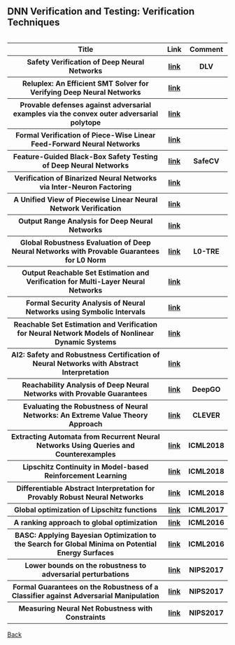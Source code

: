 <head>
  <meta charset="utf-8">

  <meta name="description" content="DNN Verification and Testing: Attacking Techniques">
  <meta name="author" content="SitePoint">

  <link rel="stylesheet" href="css/styles.css?v=1.0">

  <!--[if lt IE 9]>
    <script src="https://cdnjs.cloudflare.com/ajax/libs/html5shiv/3.7.3/html5shiv.js"></script>
  <![endif]-->
</head>

<body>
  
  <h2>DNN Verification and Testing: Verification Techniques </h2>
  
<table class="tg" align="left">

  <tr>
    <th class="tg-yw4l"> Title </th> 
    <th> Link </th>    
    <th class="tg-yw4l"> Comment </th> 
  </tr>
  
  <tr>
    <th class="tg-yw4l"> Safety Verification of Deep Neural Networks </th> 
    <th> <a href="https://arxiv.org/abs/1610.06940">link</a> </th>    
    <th class="tg-yw4l"> DLV </th>   
  </tr>
    
  <tr>
    <th class="tg-yw4l"> Reluplex: An Efficient SMT Solver for Verifying Deep Neural Networks </th> 
    <th> <a href="https://arxiv.org/abs/1702.01135">link</a> </th>    
    <th class="tg-yw4l">  </th>   
  </tr>
  
  <tr>
    <th class="tg-yw4l"> Provable defenses against adversarial examples via the convex outer adversarial polytope </th> 
    <th> <a href="https://arxiv.org/abs/1711.00851">link</a> </th>    
    <th class="tg-yw4l">  </th>   
  </tr>
  
  <tr>
    <th class="tg-yw4l"> Formal Verification of Piece-Wise Linear Feed-Forward Neural Networks </th> 
    <th> <a href="https://arxiv.org/abs/1705.01320">link</a> </th>    
    <th class="tg-yw4l">  </th>   
  </tr>
  
  <tr>
    <th class="tg-yw4l"> Feature-Guided Black-Box Safety Testing of Deep Neural Networks </th> 
    <th> <a href="https://arxiv.org/abs/1710.07859">link</a> </th>    
    <th class="tg-yw4l"> SafeCV </th>   
  </tr>
  
  <tr>
    <th class="tg-yw4l"> Verification of Binarized Neural Networks via Inter-Neuron Factoring </th> 
    <th> <a href="https://arxiv.org/abs/1710.03107">link</a> </th>    
    <th class="tg-yw4l">  </th>   
  </tr>
  
  <tr>
    <th class="tg-yw4l"> A Unified View of Piecewise Linear Neural Network Verification </th> 
    <th> <a href="https://arxiv.org/abs/1711.00455">link</a> </th>    
    <th class="tg-yw4l">  </th>   
  </tr>
  
  <tr>
    <th class="tg-yw4l"> Output Range Analysis for Deep Neural Networks </th> 
    <th> <a href="https://arxiv.org/abs/1709.09130">link</a> </th>    
    <th class="tg-yw4l">  </th>   
  </tr>
  
  <tr>
    <th class="tg-yw4l"> Global Robustness Evaluation of Deep Neural Networks with Provable Guarantees for L0 Norm </th> 
    <th> <a href="https://arxiv.org/abs/1804.05805">link</a> </th>    
    <th class="tg-yw4l"> L0-TRE </th>   
  </tr>
  
  <tr>
    <th class="tg-yw4l"> Output Reachable Set Estimation and Verification for Multi-Layer Neural Networks </th> 
    <th> <a href="https://arxiv.org/abs/1708.03322">link</a> </th>    
    <th class="tg-yw4l">  </th>   
  </tr>
  
  <tr>
    <th class="tg-yw4l"> Formal Security Analysis of Neural Networks using Symbolic Intervals </th> 
    <th> <a href="https://arxiv.org/abs/1804.10829">link</a> </th>    
    <th class="tg-yw4l">  </th>   
  </tr>
  
  <tr>
    <th class="tg-yw4l"> Reachable Set Estimation and Verification for Neural Network Models of Nonlinear Dynamic Systems </th> 
    <th> <a href="https://arxiv.org/abs/1802.03557">link</a> </th>    
    <th class="tg-yw4l">  </th>   
  </tr>
  
  <tr>
    <th class="tg-yw4l"> AI2: Safety and Robustness Certification of Neural Networks with Abstract Interpretation </th> 
    <th> <a href="http://ai2.ethz.ch/files/ai2.pdf">link</a> </th>    
    <th class="tg-yw4l">  </th>   
  </tr>
  
  <tr>
    <th class="tg-yw4l"> Reachability Analysis of Deep Neural Networks with Provable Guarantees </th> 
    <th> <a href="https://arxiv.org/abs/1805.02242">link</a> </th>    
    <th class="tg-yw4l"> DeepGO </th>   
  </tr>
  
  <tr>
    <th class="tg-yw4l"> Evaluating the Robustness of Neural Networks: An Extreme Value Theory Approach </th> 
    <th> <a href="https://openreview.net/forum?id=BkUHlMZ0b">link</a> </th>    
    <th class="tg-yw4l"> CLEVER </th>   
  </tr>
  
  <tr>
    <th class="tg-yw4l"> Extracting Automata from Recurrent Neural Networks Using Queries and Counterexamples </th> 
    <th> <a href="https://arxiv.org/abs/1711.09576">link</a> </th>    
    <th class="tg-yw4l"> ICML2018 </th>   
  </tr>
  
  <tr>
    <th class="tg-yw4l"> Lipschitz Continuity in Model-based Reinforcement Learning </th> 
    <th> <a href="https://arxiv.org/abs/1804.07193">link</a> </th>    
    <th class="tg-yw4l"> ICML2018 </th>   
  </tr>
  
  <tr>
    <th class="tg-yw4l"> Differentiable Abstract Interpretation for Provably Robust Neural Networks </th> 
    <th> <a href="">link</a> </th>    
    <th class="tg-yw4l"> ICML2018 </th>   
  </tr>
  
  <tr>
    <th class="tg-yw4l"> Global optimization of Lipschitz functions </th> 
    <th> <a href="http://proceedings.mlr.press/v70/malherbe17a.html">link</a> </th>    
    <th class="tg-yw4l"> ICML2017 </th>   
  </tr>
    
    
  <tr>
    <th class="tg-yw4l"> A ranking approach to global optimization </th> 
    <th> <a href="http://proceedings.mlr.press/v48/malherbe16.html">link</a> </th>    
    <th class="tg-yw4l"> ICML2016 </th>   
  </tr>
  
  <tr>
    <th class="tg-yw4l"> BASC: Applying Bayesian Optimization to the Search for Global Minima on Potential Energy Surfaces </th> 
    <th> <a href="http://proceedings.mlr.press/v48/carr16.html">link</a> </th>    
    <th class="tg-yw4l"> ICML2016 </th>   
  </tr>
  
  <tr>
    <th class="tg-yw4l"> Lower bounds on the robustness to adversarial perturbations </th> 
    <th> <a href="http://papers.nips.cc/paper/6682-lower-bounds-on-the-robustness-to-adversarial-perturbations">link</a> </th>    
    <th class="tg-yw4l"> NIPS2017 </th>   
  </tr>
  
  <tr>
    <th class="tg-yw4l"> Formal Guarantees on the Robustness of a Classifier against Adversarial Manipulation </th> 
    <th> <a href="http://papers.nips.cc/paper/6821-formal-guarantees-on-the-robustness-of-a-classifier-against-adversarial-manipulation">link</a> </th>    
    <th class="tg-yw4l"> NIPS2017 </th>   
  </tr>
  
  <tr>
    <th class="tg-yw4l"> Measuring Neural Net Robustness with Constraints </th> 
    <th> <a href="http://papers.nips.cc/paper/6339-measuring-neural-net-robustness-with-constraints">link</a> </th>    
    <th class="tg-yw4l"> NIPS2017 </th>   
  </tr>
    
</table>

<a href="https://github.com/TrustAI/Literature-on-DNN-Verification-and-Testing">Back</a>
  
</body>
</html>
